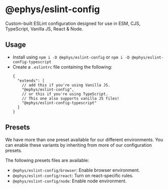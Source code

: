 # @ephys/eslint-config

Custom-built ESLint configuration designed for use in ESM, CJS, TypeScript, Vanilla JS, React & Node.

## Usage

- Install using `npm i -D @ephys/eslint-config` or `npm i -D @ephys/eslint-config-typescript`
- Create a `.eslintrc` file containing the following:
  ```json5
  {
    "extends": [
      // add this if you're using Vanilla JS.
      "@ephys/eslint-config",
      // or this if you're using TypeScript.
      // This one also supports vanilla JS files!
      "@ephys/eslint-config-typescript"
    ]
  }
  ```

## Presets

We have more than one preset available for our different environments. 
You can enable these variants by inheriting from more of our configuration presets.

The following presets files are available:

- `@ephys/eslint-config/browser`: Enable browser environment.
- `@ephys/eslint-config/react`: Turn on react-specific rules.
- `@ephys/eslint-config/node`: Enable node environment.
